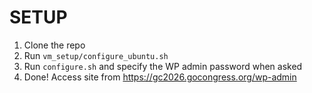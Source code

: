 # SETUP
1. Clone the repo
2. Run `vm_setup/configure_ubuntu.sh`
3. Run `configure.sh` and specify the WP admin password when asked
4. Done! Access site from https://gc2026.gocongress.org/wp-admin
